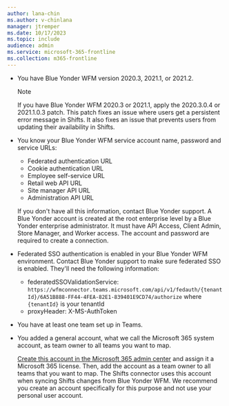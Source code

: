 ```yaml
---
author: lana-chin
ms.author: v-chinlana
manager: jtremper
ms.date: 10/17/2023 
ms.topic: include
audience: admin
ms.service: microsoft-365-frontline
ms.collection: m365-frontline
---
```

- You have Blue Yonder WFM version 2020.3, 2021.1, or 2021.2.

    > [!NOTE]
    > If you have Blue Yonder WFM 2020.3 or 2021.1, apply the 2020.3.0.4 or 2021.1.0.3 patch. This patch fixes an issue where users get a persistent error message in Shifts. It also fixes an issue that prevents users from updating their availability in Shifts.

- You know your Blue Yonder WFM service account name, password and service URLs:
    - Federated authentication URL
    - Cookie authentication URL
    - Employee self-service URL
    - Retail web API URL
    - Site manager API URL
    - Administration API URL

    If you don't have all this information, contact Blue Yonder support. A Blue Yonder account is created at the root enterprise level by a Blue Yonder enterprise administrator. It must have API Access, Client Admin, Store Manager, and Worker access. The account and password are required to create a connection.

- Federated SSO authentication is enabled in your Blue Yonder WFM environment. Contact Blue Yonder support to make sure federated SSO is enabled. They'll need the following information:
    - federatedSSOValidationService: `https://wfmconnector.teams.microsoft.com/api/v1/fedauth/{tenantId}/6A51B888-FF44-4FEA-82E1-839401E9CD74/authorize` where `{tenantId}` is your tenantId
    - proxyHeader: X-MS-AuthToken

- You have at least one team set up in Teams.

- You added a general account, what we call the Microsoft 365 system account, as team owner to all teams you want to map.

    [Create this account in the Microsoft 365 admin center](/microsoft-365/admin/add-users/add-users) and assign it a Microsoft 365 license. Then, add the account as a team owner to all teams that you want to map. The Shifts connector uses this account when syncing Shifts changes from Blue Yonder WFM. We recommend you create an account specifically for this purpose and not use your personal user account.
